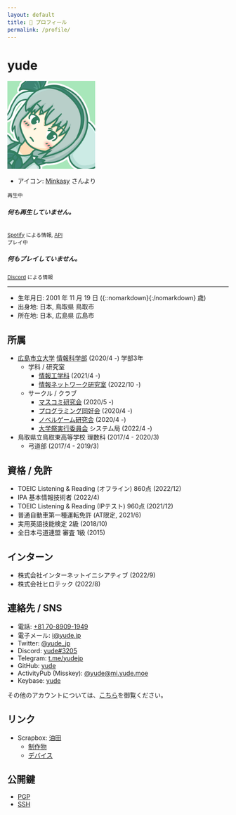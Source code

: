 ```yaml
---
layout: default
title: 👤 プロフィール
permalink: /profile/
---
```

# yude
<img src="/assets/images/avatar.jpg" style="max-width: 200px" />

* アイコン: [Minkasy](https://twitter.com/xmnts) さんより

<div class="card" style="max-width: 30rem">
  <div class="card-body">
    <small>再生中</small>
    <h5 class="card-title" id="spotify_title">何も再生していません。</h5>
    <h6 class="card-subtitle mb-2 text-muted" id="spotify_artist"></h6>
    <small class="text-muted"><a href="https://spotify.com">Spotify</a> による情報, <a href="https://vercel-spotify-api.vercel.app/api/Spotify">API</a></small>
  </div>
</div>

<div class="card mt-1" style="max-width: 30rem;">
  <div class="card-body">
    <small>プレイ中</small>
    <h5 class="card-title" id="game_title">何もプレイしていません。</h5>
    <small class="text-muted"><a href="https://discord.com">Discord</a> による情報</small>
  </div>
</div>

<hr>

* 生年月日: 2001 年 11 月 19 日 ({::nomarkdown}<div id="age" style="display: inline"></div>{:/nomarkdown} 歳)
* 出身地: 日本, 鳥取県 鳥取市
* 所在地: 日本, 広島県 広島市

## 所属
* [広島市立大学](https://www.hiroshima-cu.ac.jp/) [情報科学部](https://www2.info.hiroshima-cu.ac.jp/) (2020/4 -) 学部3年 
    * 学科 / 研究室
        * [情報工学科](https://www.hiroshima-cu.ac.jp/department/sciences/info/) (2021/4 -)
        * [情報ネットワーク研究室](http://www.net.info.hiroshima-cu.ac.jp/) (2022/10 -)
    * サークル / クラブ
        * [マスコミ研究会](https://twitter.com/masukenDP) (2020/5 -)
        * [プログラミング同好会](https://twitter.com/HCU_ProgramClub) (2020/4 -)
        * [ノベルゲーム研究会](https://twitter.com/hcunovelgame) (2020/4 -)
        * [大学祭実行委員会](https://ichidaisai.com) システム局 (2022/4 -)
* 鳥取県立鳥取東高等学校 理数科 (2017/4 - 2020/3)
    * 弓道部 (2017/4 - 2019/3)

## 資格 / 免許
* TOEIC Listening & Reading (オフライン) 860点 (2022/12)
* IPA 基本情報技術者 (2022/4)
* TOEIC Listening & Reading (IPテスト) 960点 (2021/12)
* 普通自動車第一種運転免許 (AT限定, 2021/6)
* 実用英語技能検定 2級 (2018/10)
* 全日本弓道連盟 審査 1級 (2015)

## インターン
* 株式会社インターネットイニシアティブ (2022/9)
* 株式会社ヒロテック (2022/8)


## 連絡先 / SNS
<ul>
    <li><i class="fa-solid fa-phone"></i> 電話: <a href="tel:07089091949">+81 70-8909-1949</a></li>
    <li>
        <i class="fa-solid fa-envelope"></i>
        電子メール: <a href="mailto:{{ 'i@yude.jp' | encode_email }}" rel="me">i&#064;yude.jp</a></li>
    <li><i class="fa-brands fa-twitter"></i> Twitter: <a href="https://twitter.com/yude_jp" rel="me">@yude_jp</a></li>
    <li><i class="fa-brands fa-discord"></i> Discord: <a href="https://discord.com/users/116124230243975173" rel="me">yude#3205</a></li>
    <li><i class="fa-brands fa-telegram"></i> Telegram: <a href="https://t.me/yudejp" rel="me">t.me/yudejp</a></li>
    <li><i class="fa-brands fa-github"></i> GitHub: <a href="https://github.com/yude" rel="me">yude</a></li>
    <li><i class="fa-brands fa-mastodon"></i> ActivityPub (Misskey): <a href="https://mi.yude.moe/@yude" rel="me">@yude@mi.yude.moe</a></li>
    <li><i class="fa-brands fa-keybase"></i> Keybase: <a href="https://keybase.io/yude" rel="me">yude</a></li>
</ul>

その他のアカウントについては、[こちら](https://scrapbox.io/yude/%E3%82%A2%E3%82%AB%E3%82%A6%E3%83%B3%E3%83%88)を御覧ください。

## リンク
* Scrapbox: [油田](https://scrapbox.io/yude)
    * [制作物](https://scrapbox.io/yude/%E5%88%B6%E4%BD%9C%E7%89%A9)
    * [デバイス](https://scrapbox.io/yude/%E3%83%87%E3%83%90%E3%82%A4%E3%82%B9)

## 公開鍵
* [PGP](https://github.com/yude.gpg)
* [SSH](https://github.com/yude.keys)

<script async>
    let spotify_req = new XMLHttpRequest();
    spotify_req.open('GET', 'https://vercel-spotify-api.vercel.app/api/Spotify')
    spotify_req.responseType = 'json';
    spotify_req.send();
    
    spotify_req.onload = function() {
        const spotify_res = spotify_req.response;
        if (spotify_res['isPlaying']) {
            spotify_title.innerHTML = spotify_res['title'];
            spotify_artist.innerHTML = spotify_res['artist'];
        }
    }
</script>

<script async>
    let discord_req = new XMLHttpRequest();
    discord_req.open('GET', 'https://discord.com/api/guilds/723409709306216498/widget.json')
    discord_req.responseType = 'json';
    discord_req.send();
    
    discord_req.onload = function() {
        const discord_res = discord_req.response;
        if (discord_res.members) {
            if (discord_res.members[0].game) {
                game_title.innerHTML = discord_res.members[0].game.name;
            }
        }
    }
</script>

<script async>
    const now=new Date();
    const birth=new Date("2001/11/19");
  document.getElementById('age').innerHTML=(now.getFullYear() - birth.getFullYear()  +
    ( new Date( now.getFullYear() , birth.getMonth() , birth.getDate() ).getTime()
        > now.getTime() ? -1 : 0 ));
</script>